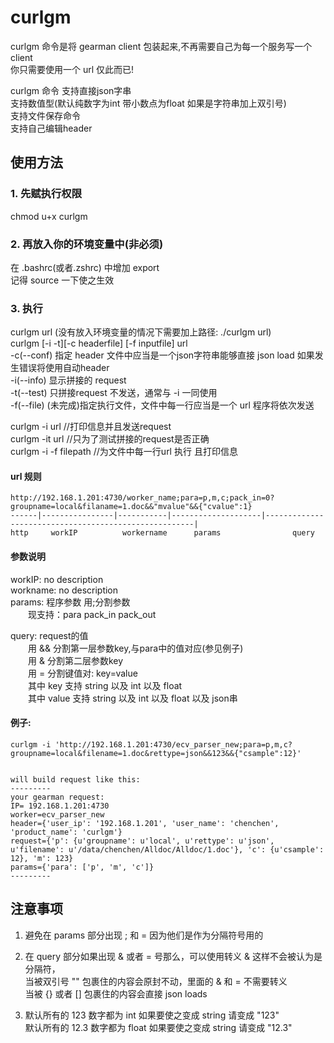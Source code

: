
# curlgm
curlgm 命令是将 gearman client 包装起来,不再需要自己为每一个服务写一个client  
你只需要使用一个 url 仅此而已!  

curlgm 命令
支持直接json字串  
支持数值型(默认纯数字为int 带小数点为float 如果是字符串加上双引号)  
支持文件保存命令  
支持自己编辑header  

## 使用方法
### 1. 先赋执行权限  
chmod u+x curlgm  

### 2. 再放入你的环境变量中(非必须)  
在 .bashrc(或者.zshrc) 中增加 export   
记得 source 一下使之生效  

### 3. 执行  
curlgm url (没有放入环境变量的情况下需要加上路径: ./curlgm url)  
curlgm [-i -t][-c headerfile] [-f inputfile] url  
-c(--conf) 指定 header 文件中应当是一个json字符串能够直接 json load 如果发生错误将使用自动header  
-i(--info) 显示拼接的 request  
-t(--test) 只拼接request 不发送，通常与 -i 一同使用  
-f(--file) (未完成)指定执行文件，文件中每一行应当是一个 url 程序将依次发送  

curlgm -i url         //打印信息并且发送request  
curlgm -it url        //只为了测试拼接的request是否正确  
curlgm -i -f filepath //为文件中每一行url 执行 且打印信息  

#### url 规则  

~~~
http://192.168.1.201:4730/worker_name;para=p,m,c;pack_in=0?groupname=local&filaname=1.doc&&"mvalue"&&{"cvalue":1}  
------|----------------|-----------|--------------------|------------------------------------------------------|  
http     workIP          workername      params                query  
~~~

#### 参数说明
workIP: no description  
workname: no description  
params: 程序参数 用;分割参数  
　　现支持：para   pack_in   pack_out  

query: request的值  
　　用 && 分割第一层参数key,与para中的值对应(参见例子)  
　　用 &  分割第二层参数key  
　　用 =  分割键值对: key=value  
　　其中 key 支持 string 以及 int 以及 float  
　　其中 value 支持 string 以及 int 以及 float 以及 json串  


#### 例子:  
~~~
curlgm -i 'http://192.168.1.201:4730/ecv_parser_new;para=p,m,c?groupname=local&filename=1.doc&rettype=json&&123&&{"csample":12}'


will build request like this:
---------
your gearman request:
IP= 192.168.1.201:4730
worker=ecv_parser_new
header={'user_ip': '192.168.1.201', 'user_name': 'chenchen', 'product_name': 'curlgm'}
request={'p': {u'groupname': u'local', u'rettype': u'json', u'filename': u'/data/chenchen/Alldoc/Alldoc/1.doc'}, 'c': {u'csample': 12}, 'm': 123}
params={'para': ['p', 'm', 'c']}
---------
~~~



## 注意事项
1. 避免在 params 部分出现 ; 和 = 因为他们是作为分隔符号用的  

2. 在 query 部分如果出现 & 或者 = 号那么，可以使用转义 \& 这样不会被认为是分隔符，  
当被双引号 "" 包裹住的内容会原封不动，里面的 & 和 = 不需要转义  
当被 {} 或者 [] 包裹住的内容会直接 json loads  

3. 默认所有的 123 数字都为 int 如果要使之变成 string 请变成 "123"  
默认所有的 12.3 数字都为 float 如果要使之变成 string 请变成 "12.3"  

